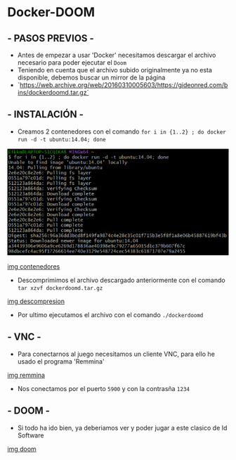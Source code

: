 # Docker-DOOM

## - PASOS PREVIOS -

- Antes de empezar a usar 'Docker' necesitamos descargar el archivo necesario para poder ejecutar el `Doom`
- Teniendo en cuenta que el archivo subido originalmente ya no esta disponible, debemos buscar un mirror  de la página
- ´https://web.archive.org/web/20160310005603/https://gideonred.com/bins/dockerdoomd.tar.gz´


## - INSTALACIÓN -

- Creamos 2 contenedores con el comando `for i in {1..2} ; do docker run -d -t ubuntu:14.04; done`

![img](https://github.com/DavidMuletMelia/Docker-DOOM/blob/main/doom/1.PNG)

[img contenedores](https://github.com/DavidMuletMelia/Docker-DOOM/blob/main/doom/2.PNG)

- Descomprimimos el archivo descargado anteriormente con el comando `tar xzvf dockerdoomd.tar.gz`

[img descompresion](https://github.com/DavidMuletMelia/Docker-DOOM/blob/main/doom/3.PNG)

- Por ultimo ejecutamos el archivo con el comando `./dockerdoomd`

## - VNC -

- Para conectarnos al juego necesitamos un cliente VNC, para ello he usado el programa 'Remmina'

[img remmina](https://github.com/DavidMuletMelia/Docker-DOOM/blob/main/doom/4.PNG)

- Nos conectamos por el puerto `5900` y con la contrasña `1234`


## - DOOM -

- Si todo ha ido bien, ya deberiamos ver y poder jugar a este clasico de Id Software

[img doom]()


